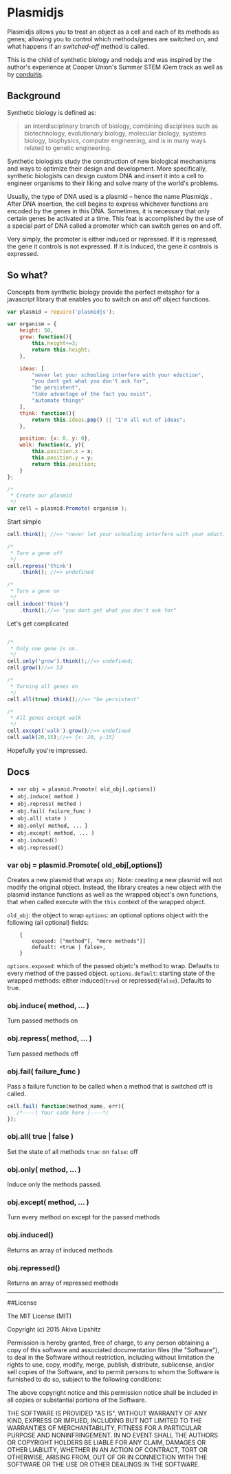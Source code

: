 # Plasmidjs

Plasmidjs allows you to treat an object as a cell and each of its methods as genes; allowing you to control which methods/genes are switched on, and what happens if an *switched-off* method is called.

This is the child of synthetic biology and nodejs and was inspired by the author's experience at Cooper Union's Summer STEM iGem track as well as by [conduitjs](https://github.com/ifandelse/ConduitJS).

## Background

Synthetic biology is defined as:
> an interdisciplinary branch of biology, combining disciplines such as biotechnology, evolutionary biology, molecular biology, systems biology, biophysics, computer engineering, and is in many ways related to genetic engineering.

Synthetic biologists study the construction of new biological mechanisms and ways to optimize their design and development. More specifically, synthetic biologists can design custom DNA and insert it into a cell to engineer organisms to their liking and solve many of the world's problems.

Usually, the type of DNA used is a plasmid – hence the name *Plasmidjs* . After DNA insertion, the cell begins to express whichever functions are encoded by the genes in this DNA. Sometimes, it is necessary that only certain genes be activated at a time. This feat is accomplished by the use of a special part of DNA called a promoter which can switch genes on and off.

Very simply, the promoter is either induced or repressed. If it is repressed, the gene it controls is not expressed. If it is induced, the gene it controls is expressed.

## So what?

Concepts from synthetic biology provide the perfect metaphor for a javascript library that enables you to switch on and off object functions.

```javascript
var plasmid = require('plasmidjs');

var organism = {
    height: 50,
    grow: function(){
        this.height+=3;
        return this.height;
    },

    ideas: [
        "never let your schooling interfere with your eduction", 
        "you dont get what you don't ask for", 
        "be persistent", 
        "take advantage of the fact you exist",
        "automate things"
    ],
    think: function(){
        return this.ideas.pop() || "I'm all out of ideas";
    },

    position: {x: 0, y: 0},
    walk: function(x, y){
        this.position.x = x;
        this.position.y = y;
        return this.position;
    }
};

/*
 * Create our plasmid
 */
var cell = plasmid.Promote( organism );


```
Start simple

```javascript
cell.think(); //=> "never let your schooling interfere with your eduction"

/*
 * Turn a gene off
 */
cell.repress('think')
    .think(); //=> undefined

/*
 * Turn a gene on
 */
cell.induce('think')
    .think();//=> "you dont get what you don't ask for"

```

Let's get complicated

```javascript

/*
 * Only one gene is on.
 */
cell.only('grow').think();//=> undefined;
cell.grow()//=> 53

/*
 * Turning all genes on
 */
cell.all(true).think();//=> "be persistent"

/*
 * All genes except walk
 */
cell.except('walk').grow()//=> undefined
cell.walk(20,15);//=> {x: 20, y:15}
```

Hopefully you're impressed.

## Docs

+ `var obj = plasmid.Promote( old_obj[,options])`
+ `obj.induce( method )`
+ `obj.repress( method )`
+ `obj.fail( failure_func )`
+ `obj.all( state )`
+ `obj.only( method, ... `)
+ `obj.except( method, ... )`
+ `obj.induced()`
+ `obj.repressed()`

### var obj = plasmid.Promote( old_obj[,options])

Creates a new plasmid that wraps `obj`. Note: creating a new plasmid will not modify the original object. Instead, the library creates a new object with the plasmid instance functions as well as the wrapped object's own functions, that when called execute with the `this` context of the wrapped object.

`old_obj`: the object to wrap
`options`: an optional options object with the following (all optional) fields:
```
    {
        exposed: ["method"[, "more methods"]]
        default: <true | false>,
    }
```
`options.exposed`: which of the passed objetc's method to wrap. Defaults to every method of the passed object.
`options.default`: starting state of the wrapped methods: either induced(`true`) or repressed(`false`). Defaults to true.

### obj.induce( method, ... )

Turn passed methods on

### obj.repress( method, ... )

Turn passed methods off

### obj.fail( failure_func )

Pass a failure function to be called when a method that is switched off is called. 

```javascript
cell.fail( function(method_name, err){
   /*----( Your code here )----*/ 
});

```


### obj.all( true | false )
Set the state of all methods
`true`: on
`false`: off

### obj.only( method, ... )

Induce only the methods passed.

### obj.except( method, ... )

Turn every method on except for the passed methods

### obj.induced()

Returns an array of induced methods

### obj.repressed()

Returns an array of repressed methods

-------------

##License

The MIT License (MIT)

Copyright (c) 2015 Akiva Lipshitz

Permission is hereby granted, free of charge, to any person obtaining a copy
of this software and associated documentation files (the "Software"), to deal
in the Software without restriction, including without limitation the rights
to use, copy, modify, merge, publish, distribute, sublicense, and/or sell
copies of the Software, and to permit persons to whom the Software is
furnished to do so, subject to the following conditions:

The above copyright notice and this permission notice shall be included in all
copies or substantial portions of the Software.

THE SOFTWARE IS PROVIDED "AS IS", WITHOUT WARRANTY OF ANY KIND, EXPRESS OR
IMPLIED, INCLUDING BUT NOT LIMITED TO THE WARRANTIES OF MERCHANTABILITY,
FITNESS FOR A PARTICULAR PURPOSE AND NONINFRINGEMENT. IN NO EVENT SHALL THE
AUTHORS OR COPYRIGHT HOLDERS BE LIABLE FOR ANY CLAIM, DAMAGES OR OTHER
LIABILITY, WHETHER IN AN ACTION OF CONTRACT, TORT OR OTHERWISE, ARISING FROM,
OUT OF OR IN CONNECTION WITH THE SOFTWARE OR THE USE OR OTHER DEALINGS IN THE
SOFTWARE.

